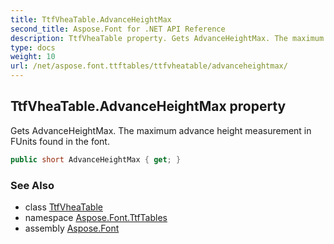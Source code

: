```yaml
---
title: TtfVheaTable.AdvanceHeightMax
second_title: Aspose.Font for .NET API Reference
description: TtfVheaTable property. Gets AdvanceHeightMax. The maximum advance height measurement in FUnits found in the font
type: docs
weight: 10
url: /net/aspose.font.ttftables/ttfvheatable/advanceheightmax/
---
```

## TtfVheaTable.AdvanceHeightMax property

Gets AdvanceHeightMax. The maximum advance height measurement in FUnits found in the font.

```csharp
public short AdvanceHeightMax { get; }
```

### See Also

* class [TtfVheaTable](../)
* namespace [Aspose.Font.TtfTables](../../../aspose.font.ttftables/)
* assembly [Aspose.Font](../../../)


